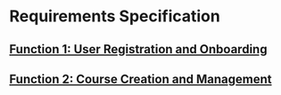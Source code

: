 # Requirements Specification

## [**Function 1: User Registration and Onboarding**](function1.md)

## [**Function 2: Course Creation and Management**](function2.md)

